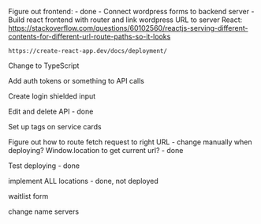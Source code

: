 Figure out frontend: - done
    - Connect wordpress forms to backend server
    - Build react frontend with router and link wordpress URL to server
    React: 
    https://stackoverflow.com/questions/60102560/reactjs-serving-different-contents-for-different-url-route-paths-so-it-looks

    https://create-react-app.dev/docs/deployment/

Change to TypeScript

Add auth tokens or something to API calls

Create login shielded input

Edit and delete API - done

Set up tags on service cards

Figure out how to route fetch request to right URL - change manually when deploying? Window.location to get current url? - done

Test deploying - done

implement ALL locations - done, not deployed

waitlist form

change name servers